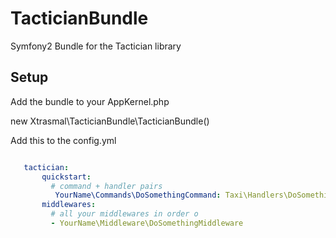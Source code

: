 # TacticianBundle
Symfony2 Bundle for the Tactician library

## Setup

Add the bundle to your AppKernel.php


new Xtrasmal\TacticianBundle\TacticianBundle() 


Add this to the config.yml
    
```yaml

   tactician:
       quickstart:
         # command + handler pairs
          YourName\Commands\DoSomethingCommand: Taxi\Handlers\DoSomethingHandler
       middlewares:
         # all your middlewares in order o   
         - YourName\Middleware\DoSomethingMiddleware

```